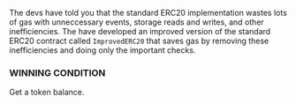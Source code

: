 The devs have told you that the standard ERC20 implementation wastes lots of gas with unneccessary events, storage reads and writes, and other inefficiencies. The have developed an improved version of the standard ERC20 contract called `ImprovedERC20` that saves gas by removing these inefficiencies and doing only the important checks.

### WINNING CONDITION

Get a token balance.
